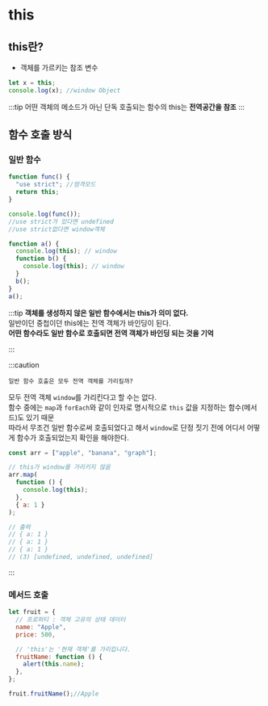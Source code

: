 # this

## this란?

- 객체를 가르키는 참조 변수

```js
let x = this;
console.log(x); //window Object
```

:::tip
어떤 객체의 메소드가 아닌 단독 호출되는 함수의 this는 **전역공간을 참조**
:::

## 함수 호출 방식

### 일반 함수

```js
function func() {
  "use strict"; //엄격모드
  return this;
}

console.log(func());
//use strict가 있다면 undefined
//use strict없다면 window객체
```

```js
function a() {
  console.log(this); // window
  function b() {
    console.log(this); // window
  }
  b();
}
a();
```

:::tip
**객체를 생성하지 않은 일반 함수에서는 this가 의미 없다.**<br/>
일반이던 중첩이던 this에는 전역 객체가 바인딩이 된다.<br/>
**어떤 함수라도 일반 함수로 호출되면 전역 객체가 바인딩 되는 것을 기억**

:::

:::caution

`일반 함수 호출은 모두 전역 객체를 가리킬까?`

모두 전역 객체 `window`를 가리킨다고 할 수는 없다.<br/>
함수 중에는 `map`과 `forEach`와 같이 인자로 명시적으로 `this` 값을 지정하는 함수(메서드)도 있기 때문<br/>
따라서 무조건 일반 함수로써 호출되었다고 해서 `window`로 단정 짓기 전에 어디서 어떻게 함수가 호출되었는지 확인을 해야한다.

```js
const arr = ["apple", "banana", "graph"];

// this가 window를 가리키지 않음
arr.map(
  function () {
    console.log(this);
  },
  { a: 1 }
);

// 출력
// { a: 1 }
// { a: 1 }
// { a: 1 }
// (3) [undefined, undefined, undefined]
```

:::

### 메서드 호출

```js
let fruit = {
  // 프로퍼티 : 객체 고유의 상태 데이터
  name: "Apple",
  price: 500,

  // 'this'는 '현재 객체'를 가리킵니다.
  fruitName: function () {
    alert(this.name);
  },
};

fruit.fruitName();//Apple
```
